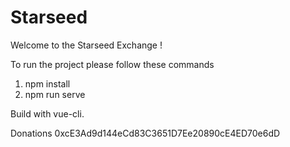 # **Starseed**
Welcome to the Starseed Exchange !

To run the project please follow these commands
1) npm install
2) npm run serve

Build with vue-cli.

Donations 0xcE3Ad9d144eCd83C3651D7Ee20890cE4ED70e6dD
